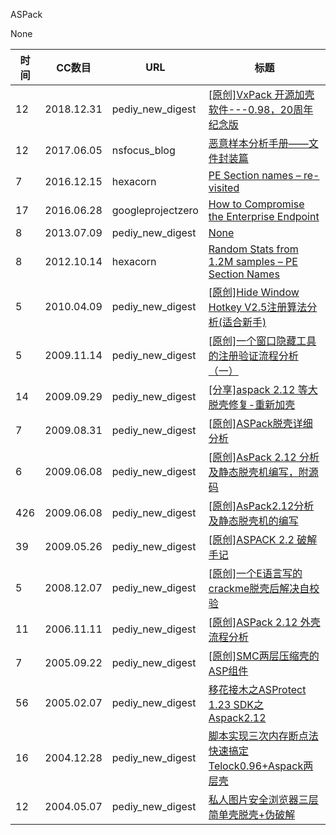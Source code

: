 ASPack

None

| 时间 | CC数目 | URL | 标题 |
| ---- | ----- | --- | --- |
| 12 | 2018.12.31 | pediy_new_digest | [[原创]VxPack 开源加壳软件---0.98，20周年纪念版](https://bbs.pediy.com/thread-248754.htm) |
| 12 | 2017.06.05 | nsfocus_blog | [恶意样本分析手册——文件封装篇](http://blog.nsfocus.net/malicious-sample-analysis-manual-file-encapsulation/) |
| 7 | 2016.12.15 | hexacorn | [PE Section names – re-visited](http://www.hexacorn.com/blog/2016/12/15/pe-section-names-re-visited/) |
| 17 | 2016.06.28 | googleprojectzero | [How to Compromise the Enterprise Endpoint](https://googleprojectzero.blogspot.com/2016/06/how-to-compromise-enterprise-endpoint.html) |
| 8 | 2013.07.09 | pediy_new_digest | [None](https://bbs.pediy.com/thread-175166.htm) |
| 8 | 2012.10.14 | hexacorn | [Random Stats from 1.2M samples – PE Section Names](http://www.hexacorn.com/blog/2012/10/14/random-stats-from-1-2m-samples-pe-section-names/) |
| 5 | 2010.04.09 | pediy_new_digest | [[原创]Hide Window Hotkey V2.5注册算法分析(适合新手)](https://bbs.pediy.com/thread-110572.htm) |
| 5 | 2009.11.14 | pediy_new_digest | [[原创]一个窗口隐藏工具的注册验证流程分析（一）](https://bbs.pediy.com/thread-101240.htm) |
| 14 | 2009.09.29 | pediy_new_digest | [[分享]aspack 2.12 等大脱壳修复-重新加壳](https://bbs.pediy.com/thread-98673.htm) |
| 7 | 2009.08.31 | pediy_new_digest | [[原创]ASPack脱壳详细分析](https://bbs.pediy.com/thread-96870.htm) |
| 6 | 2009.06.08 | pediy_new_digest | [[原创]AsPack 2.12 分析及静态脱壳机编写，附源码](https://bbs.pediy.com/thread-91073.htm) |
| 426 | 2009.06.08 | pediy_new_digest | [[原创]AsPack2.12分析及静态脱壳机的编写](https://bbs.pediy.com/thread-91070.htm) |
| 39 | 2009.05.26 | pediy_new_digest | [[原创]ASPACK 2.2 破解手记](https://bbs.pediy.com/thread-89887.htm) |
| 5 | 2008.12.07 | pediy_new_digest | [[原创]一个E语言写的crackme脱壳后解决自校验](https://bbs.pediy.com/thread-78235.htm) |
| 11 | 2006.11.11 | pediy_new_digest | [[原创]ASPack 2.12 外壳流程分析](https://bbs.pediy.com/thread-34754.htm) |
| 7 | 2005.09.22 | pediy_new_digest | [[原创]SMC两层压缩壳的ASP组件](https://bbs.pediy.com/thread-17116.htm) |
| 56 | 2005.02.07 | pediy_new_digest | [移花接木之ASProtect 1.23 SDK之 Aspack2.12](https://bbs.pediy.com/thread-10959.htm) |
| 16 | 2004.12.28 | pediy_new_digest | [脚本实现三次内存断点法快速搞定Telock0.96+Aspack两层壳](https://bbs.pediy.com/thread-9041.htm) |
| 12 | 2004.05.07 | pediy_new_digest | [私人图片安全浏览器三层简单壳脱壳+伪破解](https://bbs.pediy.com/thread-543.htm) |
